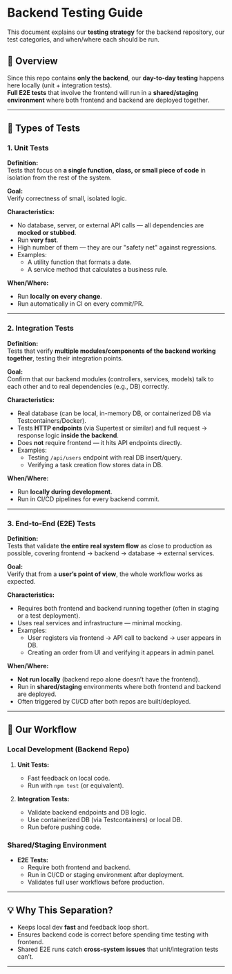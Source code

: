 # Backend Testing Guide

This document explains our **testing strategy** for the backend repository, our test categories, and when/where each should be run.

## 📌 Overview

Since this repo contains **only the backend**, our **day-to-day testing** happens here locally (unit + integration tests).  
**Full E2E tests** that involve the frontend will run in a **shared/staging environment** where both frontend and backend are deployed together.

---

## 🧪 Types of Tests

### 1. Unit Tests
**Definition:**  
Tests that focus on **a single function, class, or small piece of code** in isolation from the rest of the system.

**Goal:**  
Verify correctness of small, isolated logic.

**Characteristics:**
- No database, server, or external API calls — all dependencies are **mocked or stubbed**.
- Run **very fast**.
- High number of them — they are our "safety net" against regressions.
- Examples:  
  - A utility function that formats a date.  
  - A service method that calculates a business rule.

**When/Where:**
- Run **locally on every change**.
- Run automatically in CI on every commit/PR.

---

### 2. Integration Tests
**Definition:**  
Tests that verify **multiple modules/components of the backend working together**, testing their integration points.

**Goal:**  
Confirm that our backend modules (controllers, services, models) talk to each other and to real dependencies (e.g., DB) correctly.

**Characteristics:**
- Real database (can be local, in-memory DB, or containerized DB via Testcontainers/Docker).
- Tests **HTTP endpoints** (via Supertest or similar) and full request → response logic **inside the backend**.
- Does **not** require frontend — it hits API endpoints directly.
- Examples:  
  - Testing `/api/users` endpoint with real DB insert/query.  
  - Verifying a task creation flow stores data in DB.

**When/Where:**
- Run **locally during development**.
- Run in CI/CD pipelines for every backend commit.

---

### 3. End-to-End (E2E) Tests
**Definition:**  
Tests that validate **the entire real system flow** as close to production as possible, covering frontend → backend → database → external services.

**Goal:**  
Verify that from a **user’s point of view**, the whole workflow works as expected.

**Characteristics:**
- Requires both frontend and backend running together (often in staging or a test deployment).
- Uses real services and infrastructure — minimal mocking.
- Examples:  
  - User registers via frontend → API call to backend → user appears in DB.
  - Creating an order from UI and verifying it appears in admin panel.

**When/Where:**
- **Not run locally** (backend repo alone doesn’t have the frontend).
- Run in **shared/staging** environments where both frontend and backend are deployed.
- Often triggered by CI/CD after both repos are built/deployed.

---

## 🚦 Our Workflow

### Local Development (Backend Repo)
1. **Unit Tests:**  
   - Fast feedback on local code.  
   - Run with `npm test` (or equivalent).

2. **Integration Tests:**  
   - Validate backend endpoints and DB logic.  
   - Use containerized DB (via Testcontainers) or local DB.  
   - Run before pushing code.

### Shared/Staging Environment
- **E2E Tests:**  
  - Require both frontend and backend.  
  - Run in CI/CD or staging environment after deployment.  
  - Validates full user workflows before production.

---

## 💡 Why This Separation?
- Keeps local dev **fast** and feedback loop short.
- Ensures backend code is correct before spending time testing with frontend.
- Shared E2E runs catch **cross-system issues** that unit/integration tests can’t.

---